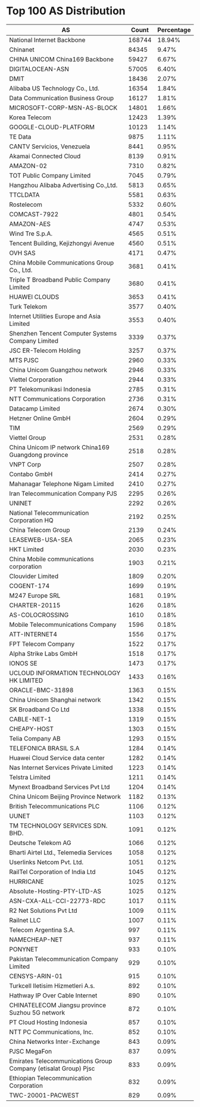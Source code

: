 # Top 100 AS Distribution
| AS | Count | Percentage |
|----|----|----|
| National Internet Backbone | 168744 | 18.94% |
| Chinanet | 84345 | 9.47% |
| CHINA UNICOM China169 Backbone | 59427 | 6.67% |
| DIGITALOCEAN-ASN | 57005 | 6.40% |
| DMIT | 18436 | 2.07% |
| Alibaba US Technology Co., Ltd. | 16354 | 1.84% |
| Data Communication Business Group | 16127 | 1.81% |
| MICROSOFT-CORP-MSN-AS-BLOCK | 14801 | 1.66% |
| Korea Telecom | 12423 | 1.39% |
| GOOGLE-CLOUD-PLATFORM | 10123 | 1.14% |
| TE Data | 9875 | 1.11% |
| CANTV Servicios, Venezuela | 8441 | 0.95% |
| Akamai Connected Cloud | 8139 | 0.91% |
| AMAZON-02 | 7310 | 0.82% |
| TOT Public Company Limited | 7045 | 0.79% |
| Hangzhou Alibaba Advertising Co.,Ltd. | 5813 | 0.65% |
| TTCLDATA | 5581 | 0.63% |
| Rostelecom | 5332 | 0.60% |
| COMCAST-7922 | 4801 | 0.54% |
| AMAZON-AES | 4747 | 0.53% |
| Wind Tre S.p.A. | 4565 | 0.51% |
| Tencent Building, Kejizhongyi Avenue | 4560 | 0.51% |
| OVH SAS | 4171 | 0.47% |
| China Mobile Communications Group Co., Ltd. | 3681 | 0.41% |
| Triple T Broadband Public Company Limited | 3680 | 0.41% |
| HUAWEI CLOUDS | 3653 | 0.41% |
| Turk Telekom | 3577 | 0.40% |
| Internet Utilities Europe and Asia Limited | 3553 | 0.40% |
| Shenzhen Tencent Computer Systems Company Limited | 3339 | 0.37% |
| JSC ER-Telecom Holding | 3257 | 0.37% |
| MTS PJSC | 2960 | 0.33% |
| China Unicom Guangzhou network | 2946 | 0.33% |
| Viettel Corporation | 2944 | 0.33% |
| PT Telekomunikasi Indonesia | 2785 | 0.31% |
| NTT Communications Corporation | 2736 | 0.31% |
| Datacamp Limited | 2674 | 0.30% |
| Hetzner Online GmbH | 2604 | 0.29% |
| TIM | 2569 | 0.29% |
| Viettel Group | 2531 | 0.28% |
| China Unicom IP network China169 Guangdong province | 2518 | 0.28% |
| VNPT Corp | 2507 | 0.28% |
| Contabo GmbH | 2414 | 0.27% |
| Mahanagar Telephone Nigam Limited | 2410 | 0.27% |
| Iran Telecommunication Company PJS | 2295 | 0.26% |
| UNINET | 2292 | 0.26% |
| National Telecommunication Corporation HQ | 2192 | 0.25% |
| China Telecom Group | 2139 | 0.24% |
| LEASEWEB-USA-SEA | 2065 | 0.23% |
| HKT Limited | 2030 | 0.23% |
| China Mobile communications corporation | 1903 | 0.21% |
| Clouvider Limited | 1809 | 0.20% |
| COGENT-174 | 1699 | 0.19% |
| M247 Europe SRL | 1681 | 0.19% |
| CHARTER-20115 | 1626 | 0.18% |
| AS-COLOCROSSING | 1610 | 0.18% |
| Mobile Telecommunications Company | 1596 | 0.18% |
| ATT-INTERNET4 | 1556 | 0.17% |
| FPT Telecom Company | 1522 | 0.17% |
| Alpha Strike Labs GmbH | 1518 | 0.17% |
| IONOS SE | 1473 | 0.17% |
| UCLOUD INFORMATION TECHNOLOGY HK LIMITED | 1433 | 0.16% |
| ORACLE-BMC-31898 | 1363 | 0.15% |
| China Unicom Shanghai network | 1342 | 0.15% |
| SK Broadband Co Ltd | 1338 | 0.15% |
| CABLE-NET-1 | 1319 | 0.15% |
| CHEAPY-HOST | 1303 | 0.15% |
| Telia Company AB | 1293 | 0.15% |
| TELEFONICA BRASIL S.A | 1284 | 0.14% |
| Huawei Cloud Service data center | 1282 | 0.14% |
| Nas Internet Services Private Limited | 1223 | 0.14% |
| Telstra Limited | 1211 | 0.14% |
| Mynext Broadband Services Pvt Ltd | 1204 | 0.14% |
| China Unicom Beijing Province Network | 1182 | 0.13% |
| British Telecommunications PLC | 1106 | 0.12% |
| UUNET | 1103 | 0.12% |
| TM TECHNOLOGY SERVICES SDN. BHD. | 1091 | 0.12% |
| Deutsche Telekom AG | 1066 | 0.12% |
| Bharti Airtel Ltd., Telemedia Services | 1058 | 0.12% |
| Userlinks Netcom Pvt. Ltd. | 1051 | 0.12% |
| RailTel Corporation of India Ltd | 1045 | 0.12% |
| HURRICANE | 1025 | 0.12% |
| Absolute-Hosting-PTY-LTD-AS | 1025 | 0.12% |
| ASN-CXA-ALL-CCI-22773-RDC | 1017 | 0.11% |
| R2 Net Solutions Pvt Ltd | 1009 | 0.11% |
| Railnet LLC | 1007 | 0.11% |
| Telecom Argentina S.A. | 997 | 0.11% |
| NAMECHEAP-NET | 937 | 0.11% |
| PONYNET | 933 | 0.10% |
| Pakistan Telecommunication Company Limited | 929 | 0.10% |
| CENSYS-ARIN-01 | 915 | 0.10% |
| Turkcell Iletisim Hizmetleri A.s. | 892 | 0.10% |
| Hathway IP Over Cable Internet | 890 | 0.10% |
| CHINATELECOM Jiangsu province Suzhou 5G network | 872 | 0.10% |
| PT Cloud Hosting Indonesia | 857 | 0.10% |
| NTT PC Communications, Inc. | 852 | 0.10% |
| China Networks Inter-Exchange | 843 | 0.09% |
| PJSC MegaFon | 837 | 0.09% |
| Emirates Telecommunications Group Company (etisalat Group) Pjsc | 833 | 0.09% |
| Ethiopian Telecommunication Corporation | 832 | 0.09% |
| TWC-20001-PACWEST | 829 | 0.09% |
